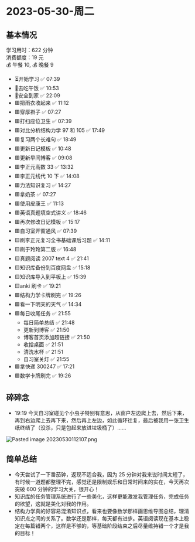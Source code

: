 # 2023-05-30-周二

## 基本情况

学习用时：622 分钟  
消费额度：19 元  
💰 午餐 10, 💰 晚餐 9

-   ⏳开始学习 ✅ 07:39
-   🍕去吃午饭 ✅ 10:53
-   📍安全到家 ✅ 22:09
-   🟥把雨衣收起来 ✅ 11:12
-   🟥穿厚褂子 ✅ 07:27
-   🟥打扫座位卫生 ✅ 07:39
-   🟥对比分析结构力学 97 和 105 ✅ 17:49
-   🟥复习两个长难句 ✅ 18:49
-   🟥更新日记模板 ✅ 10:48
-   🟥更新早间博客 ✅ 09:08
-   🟥李正元高数 33 ✅ 13:32
-   🟥李正元线代 10 下 ✅ 14:08
-   🟥力法知识复习 ✅ 14:27
-   🟥拿奶茶 ✅ 07:27
-   🟥使用皮康王 ✅ 11:13
-   🟥英语真题填空式讲义 ✅ 18:46
-   🟥再次修改日记模板 ✅ 15:17
-   🟥自习室开窗通风 ✅ 07:39
-   🟨刷李正元复习全书基础课后习题 ✅ 14:11
-   🟨刷于玲玲第二版 ✅ 16:48
-   🟨真题阅读 2007 text 4 ✅ 21:41
-   🟨知识库备份到百度网盘 ✅ 15:18
-   🟨知识库导入到平板上 ✅ 15:39
-   🟨anki 刷卡 ✅ 19:21
-   🟩结构力学卡牌刷完 ✅ 19:26
-   🟩看一下明天的天气 ✅ 14:34
-   🟩每日收尾任务 ✅ 21:55
    -   每日简单总结 ✅ 21:48
    -   更新到博客 ✅ 21:50
    -   博客首页添加超链接 ✅ 21:50
    -   收拾桌面 ✅ 21:51
    -   清洗水杯 ✅ 21:51
    -   自习室关灯 ✅ 21:55
-   🟩拿快递 300247 ✅ 17:21
-   🟩数学卡牌刷完 ✅ 19:26

## 碎碎念

- 19:19 今天自习室碰见个小虫子特别有意思，从窗户左边爬上去，然后下来，再到右边爬上去再下来，然后再上左边，如此循环往复，最后被我用一张卫生纸终结了（没杀，只是包起来放进垃圾桶了）……

![Pasted image 20230530112107.png](Pasted%20image%2020230530112107.png)

## 简单总结

- 今天尝试了一下番茄钟，返现不适合我，因为 25 分钟对我来说时间太短了，有时候一道题都整理不完，感觉还是限制娱乐和日常时间来的实在，今天再次突破 600 分钟的学习大关，很开心！
- 知识库的任务管理系统进行了一些美化，这样更能激发我管理任务，完成任务的欲望，这就是美化对我的作用。
- 结构力学真的好容易混淆知识点，看来也要像数学那样画思维导图总结，理清知识点之间的关系了。数学还是那样，每天都有进步。英语阅读现在基本上稳定在每篇错两个，这样是不够的，等基础阶段结束之后尽量维持错一个才是我的目标！